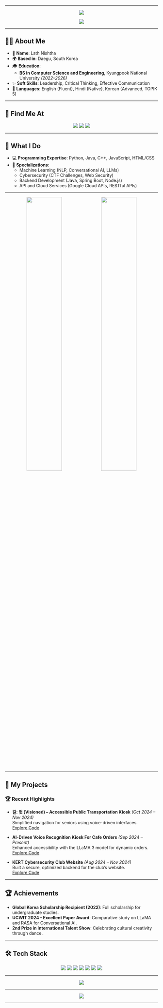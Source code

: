 
---

<p align="center">
  <img src="https://capsule-render.vercel.app/api?type=waving&color=gradient&height=200&section=header&text=Welcome%20to%20Nishtha%20Lath's%20World&fontSize=30&fontAlignY=40" />
</p>

<p align="center">
  <img src="https://readme-typing-svg.herokuapp.com?font=Fira+Code&size=30&pause=1000&color=0078D4&center=true&vCenter=true&width=900&height=40&lines=Innovative+Coder.;Cybersecurity+Enthusiast.;AI+and+ML+Researcher.;Exploring+Endless+Possibilities.">
</p>

---

## 👩‍💻 **About Me**
- 🌟 **Name**: Lath Nishtha  
- 🌍 **Based in**: Daegu, South Korea  
- 🎓 **Education**:  
  - **BS in Computer Science and Engineering**, Kyungpook National University *(2022–2026)*  
- ✨ **Soft Skills**: Leadership, Critical Thinking, Effective Communication  
- 🌱 **Languages**: English (Fluent), Hindi (Native), Korean (Advanced, TOPIK 5)  

---

## 📄 **Find Me At**
<p align="center">
  <a href="https://www.linkedin.com/in/nishtha-lath-335206276/" target="_blank"><img src="https://img.shields.io/badge/LinkedIn-0077B5?style=for-the-badge&logo=linkedin&logoColor=white"></a>
  <a href="mailto:lathnishtha775@gmail.com" target="_blank"><img src="https://img.shields.io/badge/Email-D14836?style=for-the-badge&logo=gmail&logoColor=white"></a>
  <a href="https://github.com/NishthaLath/NishthaLath/blob/81fe27ee9c32034344c6c9df1e7f588aaf53e633/MyFiles%20/Resume%20(Lath%20Nishtha).pdf" target="_blank"><img src="https://img.shields.io/badge/Resume-FFA500?style=for-the-badge&logo=adobeacrobatreader&logoColor=white"></a>
</p>

---

## 🌟 **What I Do**
- 💻 **Programming Expertise**: Python, Java, C++, JavaScript, HTML/CSS  
- 🧠 **Specializations**:  
  - Machine Learning (NLP, Conversational AI, LLMs)  
  - Cybersecurity (CTF Challenges, Web Security)  
  - Backend Development (Java, Spring Boot, Node.js)  
  - API and Cloud Services (Google Cloud APIs, RESTful APIs)  

---

<div align="center">
  <img src="https://github-readme-stats.vercel.app/api?username=NishthaLath&show_icons=true&theme=dracula&hide_border=true" width="48%">
  <img src="https://github-readme-stats.vercel.app/api/top-langs/?username=NishthaLath&layout=compact&theme=dracula&hide_border=true" width="48%">
</div>

---

## 🚀 **My Projects**
### 🏆 **Recent Highlights**
- **길: 벗 (Visioned) – Accessible Public Transportation Kiosk** *(Oct 2024 – Nov 2024)*  
  Simplified navigation for seniors using voice-driven interfaces.  
  [Explore Code](https://github.com/VISIONED-KNU)  

- **AI-Driven Voice Recognition Kiosk For Cafe Orders** *(Sep 2024 – Present)*  
  Enhanced accessibility with the LLaMA 3 model for dynamic orders.  
  [Explore Code](https://github.com/AI-coffee-Kiosk)  

- **KERT Cybersecurity Club Website** *(Aug 2024 – Nov 2024)*  
  Built a secure, optimized backend for the club’s website.  
  [Explore Code](https://github.com/NishthaLath/KERT_Backend)  

---

## 🏆 **Achievements**
- **Global Korea Scholarship Recipient (2022)**: Full scholarship for undergraduate studies.  
- **UCWIT 2024 - Excellent Paper Award**: Comparative study on LLaMA and RASA for Conversational AI.  
- **2nd Prize in International Talent Show**: Celebrating cultural creativity through dance.  

---

## 🛠️ **Tech Stack**
<div align="center">
  <img src="https://img.shields.io/badge/Python-3776AB?style=for-the-badge&logo=python&logoColor=white" />
  <img src="https://img.shields.io/badge/Java-007396?style=for-the-badge&logo=java&logoColor=white" />
  <img src="https://img.shields.io/badge/Node.js-339933?style=for-the-badge&logo=node.js&logoColor=white" />
  <img src="https://img.shields.io/badge/Spring_Boot-6DB33F?style=for-the-badge&logo=spring-boot&logoColor=white" />
  <img src="https://img.shields.io/badge/React-61DAFB?style=for-the-badge&logo=react&logoColor=white" />
  <img src="https://img.shields.io/badge/PyTorch-EE4C2C?style=for-the-badge&logo=pytorch&logoColor=white" />
  <img src="https://img.shields.io/badge/Docker-2496ED?style=for-the-badge&logo=docker&logoColor=white" />
</div>

---

<div align="center">
  <img src="https://github-profile-trophy.vercel.app/?username=NishthaLath&theme=radical&no-frame=true&column=5&margin-w=15" />
</div>

---

<p align="center">
  <img src="https://capsule-render.vercel.app/api?type=waving&color=gradient&height=200&section=footer&text=Keep%20Innovating!&fontSize=30&fontAlignY=65" />
</p>

---
